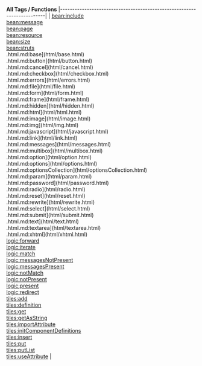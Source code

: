 **All Tags / Functions**
|------------------------------------------------------------------------|
| [bean:include](bean/include.html.md)                                      
  [bean:message](bean/message.html.md)                                      
  [bean:page](bean/page.html.md)                                            
  [bean:resource](bean/resource.html.md)                                    
  [bean:size](bean/size.html.md)                                            
  [bean:struts](bean/struts.html.md)                                        
  .html.md:base](html/base.html)                                            
  .html.md:button](html/button.html)                                        
  .html.md:cancel](html/cancel.html)                                        
  .html.md:checkbox](html/checkbox.html)                                    
  .html.md:errors](html/errors.html)                                        
  .html.md:file](html/file.html)                                            
  .html.md:form](html/form.html)                                            
  .html.md:frame](html/frame.html)                                          
  .html.md:hidden](html/hidden.html)                                        
  .html.md:html](html/html.html)                                            
  .html.md:image](html/image.html)                                          
  .html.md:img](html/img.html)                                              
  .html.md:javascript](html/javascript.html)                                
  .html.md:link](html/link.html)                                            
  .html.md:messages](html/messages.html)                                    
  .html.md:multibox](html/multibox.html)                                    
  .html.md:option](html/option.html)                                        
  .html.md:options](html/options.html)                                      
  .html.md:optionsCollection](html/optionsCollection.html)                  
  .html.md:param](html/param.html)                                          
  .html.md:password](html/password.html)                                    
  .html.md:radio](html/radio.html)                                          
  .html.md:reset](html/reset.html)                                          
  .html.md:rewrite](html/rewrite.html)                                      
  .html.md:select](html/select.html)                                        
  .html.md:submit](html/submit.html)                                        
  .html.md:text](html/text.html)                                            
  .html.md:textarea](html/textarea.html)                                    
  .html.md:xhtml](html/xhtml.html)                                          
  [logic:forward](logic/forward.html.md)                                    
  [logic:iterate](logic/iterate.html.md)                                    
  [logic:match](logic/match.html.md)                                        
  [logic:messagesNotPresent](logic/messagesNotPresent.html.md)              
  [logic:messagesPresent](logic/messagesPresent.html.md)                    
  [logic:notMatch](logic/notMatch.html.md)                                  
  [logic:notPresent](logic/notPresent.html.md)                              
  [logic:present](logic/present.html.md)                                    
  [logic:redirect](logic/redirect.html.md)                                  
  [tiles:add](tiles/add.html.md)                                            
  [tiles:definition](tiles/definition.html.md)                              
  [tiles:get](tiles/get.html.md)                                            
  [tiles:getAsString](tiles/getAsString.html.md)                            
  [tiles:importAttribute](tiles/importAttribute.html.md)                    
  [tiles:initComponentDefinitions](tiles/initComponentDefinitions.html.md)  
  [tiles:insert](tiles/insert.html.md)                                      
  [tiles:put](tiles/put.html.md)                                            
  [tiles:putList](tiles/putList.html.md)                                    
  [tiles:useAttribute](tiles/useAttribute.html.md)                          |


